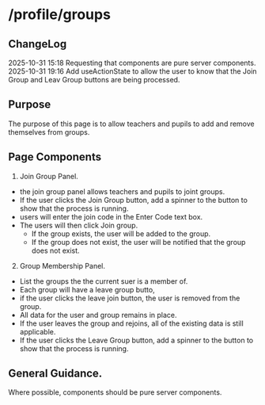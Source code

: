 # /profile/groups

## ChangeLog
2025-10-31 15:18 Requesting that components are pure server components.
2025-10-31 19:16 Add useActionState to allow the user to know that the Join Group and Leav Group buttons are being processed.

## Purpose
The purpose of this page is to allow teachers and pupils to add and remove themselves from groups.

## Page Components
1. Join Group Panel.
- the join group panel allows teachers and pupils to joint groups.
- If the user clicks the Join Group button, add a spinner to the button to show that the process is running.
- users will enter the join code in the Enter Code text box.
- The users will then click Join group.
    - If the group exists, the user will be added to the group.
    - If the group does not exist, the user will be notified that the group does not exist.

2. Group Membership Panel.
- List the groups the the current suer is a member of.
- Each group will have a leave group butto,
- if the user clicks the leave join button, the user is removed from the group.
- All data for the user and group remains in place.
- If the user leaves the group and rejoins, all of the existing data is still applicable.
- If the user clicks the Leave Group button, add a spinner to the button to show that the process is running.

## General Guidance.
Where possible, components should be pure server components.

